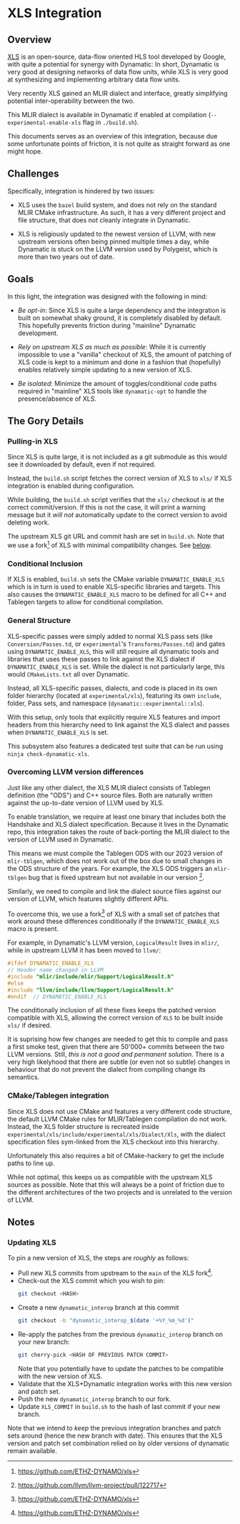 # XLS Integration

## Overview

[XLS](https://github.com/google/xls) is an open-source, data-flow oriented HLS
tool developed by Google, with quite a potential for synergy with Dynamatic: 
In short, Dynamatic is very good at designing networks of data flow
units, while XLS is very good at synthesizing and implementing arbitrary data
flow units.

Very recently XLS gained an MLIR dialect and interface, greatly simplifying potential
inter-operability between the two.

This MLIR dialect is available in Dynamatic if enabled at compilation
(`--experimental-enable-xls` flag in `./build.sh`).

This documents serves as an overview of this integration, because due some
unfortunate points of friction, it is not quite as straight forward as one might
hope.

## Challenges

Specifically, integration is hindered by two issues:

- XLS uses the `bazel` build system, and does not rely on the standard MLIR
  CMake infrastructure. As such, it has a very different project and file structure,
  that does not cleanly integrate in Dynamatic.

- XLS is religiously updated to the newest version of LLVM, with new upstream
  versions often being pinned multiple times a day, while Dynamatic is stuck on
  the LLVM version used by Polygeist, which is more than two years out of date.

## Goals

In this light, the integration was designed with the following in mind:

- *Be opt-in*: Since XLS is quite a large dependency and the integration is 
  built on somewhat shaky ground, it is completely disabled by default. This
  hopefully prevents friction during "mainline" Dynamatic development.

- *Rely on upstream XLS as much as possible*: While it is currently impossible
  to use a "vanilla" checkout of XLS, the amount of patching of XLS code is
  kept to a minimum and done in a fashion that (hopefully) enables relatively 
  simple updating to a new version of XLS.

- *Be isolated*: Minimize the amount of toggles/conditional code paths required
  in "mainline" XLS tools like `dynamatic-opt` to handle the presence/absence of
  XLS.

## The Gory Details

### Pulling-in XLS

Since XLS is quite large, it is not included as a git submodule as this would
see it downloaded by default, even if not required.

Instead, the `build.sh` script fetches the correct version of XLS to `xls/` if
XLS integration is enabled during configuration.

While building, the `build.sh` script verifies that the `xls/` checkout is
at the correct commit/version. If this is not the case, it will print a warning
message but it *will not* automatically update to the correct version to avoid
deleting work.

The upstream XLS git URL and commit hash are set in `build.sh`. Note that we
use a fork[^2] of XLS with minimal compatibility changes. See [below](#overcoming-llvm-version-differences).

### Conditional Inclusion

If XLS is enabled, `build.sh` sets the CMake variable `DYNAMATIC_ENABLE_XLS`
which is in turn is used to enable XLS-specific libraries and targets. This also 
causes the `DYNAMATIC_ENABLE_XLS` macro to be defined for all C++ and Tablegen
targets to allow for conditional compilation.

### General Structure

XLS-specific passes were simply added to normal XLS pass sets (like `Conversion/Passes.td`, 
or `experimental`'s `Transforms/Passes.td`) and gates using `DYNAMATIC_ENABLE_XLS`,
this will still require all dynamatic tools and libraries that uses these passes
to link against the XLS dialect if `DYNAMATIC_ENABLE_XLS` is set. While the dialect
is not particularly large, this would `CMakeLists.txt` all over Dynamatic.

Instead, all XLS-specific passes, dialects, and code is placed in its own
folder hierarchy (located at `experimental/xls`), featuring its own `include`,
folder, Pass sets, and namespace (`dynamatic::experimental::xls`). 

With this setup, only tools that explicitly require XLS features and import
headers from this hierarchy need to link against the XLS dialect and passes
when `DYNAMATIC_ENABLE_XLS` is set.

This subsystem also features a dedicated test suite that can be run
using `ninja check-dynamatic-xls`.

### Overcoming LLVM version differences

Just like any other dialect, the XLS MLIR dialect consists of Tablegen
definition (the "ODS") and C++ source files. Both are naturally
written against the up-to-date version of LLVM used by XLS.

To enable translation, we require at least one binary that includes both the
Handshake and XLS dialect specification. Because it lives in the Dynamatic
repo, this integration takes the route of back-porting the MLIR dialect to the
version of LLVM used in Dynamatic.  

This means we must compile the Tablegen ODS with our 2023 version of
`mlir-tblgen`, which does not work out of the box due to small changes in the
ODS structure of the years. For example, the XLS ODS triggers an `mlir-tblgen`
bug that is fixed upstream but not available in our version [^1].

Similarly, we need to compile and link the dialect source files against our 
version of LLVM, which features slightly different APIs.

To overcome this, we use a fork[^2] of XLS with a small set of patches that
work around these differences conditionally if the `DYNAMATIC_ENABLE_XLS` macro
is present.

For example, in Dynamatic's LLVM version, `LogicalResult` lives in `mlir/`, while
in upstream LLVM it has been moved to `llvm/`:

```cpp
#ifdef DYNAMATIC_ENABLE_XLS
// Header name changed in LLVM
#include "mlir/include/mlir/Support/LogicalResult.h"
#else
#include "llvm/include/llvm/Support/LogicalResult.h"
#endif  // DYNAMATIC_ENABLE_XLS
```

The conditionally inclusion of all these fixes keeps the patched version compatible
with XLS, allowing the correct version of `XLS` to be built inside
`xls/` if desired.

It is suprising how few changes are needed to get this to compile and pass a first
smoke test, given that there are 50'000+ commits between the two LLVM versions.
Still, *this is not a good and permanent solution*. There is a very high 
likelyhood that there are subtle (or even not so subtle) changes in behaviour that
do not prevent the dialect from compiling change its semantics.

### CMake/Tablegen integration

Since XLS does not use CMake and features a very different code structure, the
default LLVM CMake rules for MLIR/Tablegen compilation do not work. Instead,
the XLS folder structure is recreated inside `experimental/xls/include/experimental/xls/Dialect/Xls`,
with the dialect specification files sym-linked from the XLS checkout into this hierarchy.

Unfortunately this also requires a bit of CMake-hackery to get the include
paths to line up.

While not optimal, this keeps us as compatible with the upstream XLS sources as 
possible. Note that this will always be a point of friction due to the different
architectures of the two projects and is unrelated to the version of LLVM.

## Notes

### Updating XLS

To pin a new version of XLS, the steps are *roughly* as follows:

- Pull new XLS commits from upstream to the `main` of the XLS fork[^2].
- Check-out the XLS commit which you wish to pin:
  ```bash
  git checkout <HASH>
  ```
- Create a new `dynamatic_interop` branch at this commit
  ```bash
  git checkout -b "dynamatic_interop_$(date '+%Y_%m_%d')"
  ```
- Re-apply the patches from the previous `dynamatic_interop` branch on your new branch:
  ```bash
  git cherry-pick <HASH OF PREVIOUS PATCH COMMIT>
  ```
  Note that you potentially have to update the patches to be compatible with the
  new version of XLS.
- Validate that the XLS+Dynamatic integration works with this new version and
  patch set.
- Push the new `dynamatic_interop` branch to our fork.
- Update `XLS_COMMIT` in `build.sh` to the hash of last commit if your new branch.

Note that we intend to *keep* the previous integration branches and patch sets
around (hence the new branch with date). This ensures that the XLS version and patch
set combination relied on by older versions of dynamatic remain available.

[^1]: https://github.com/llvm/llvm-project/pull/122717 
[^2]: https://github.com/ETHZ-DYNAMO/xls 
